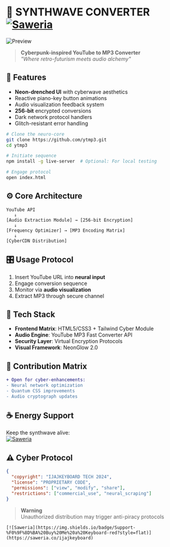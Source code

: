 
# 🎹 SYNTHWAVE CONVERTER [![Saweria](https://img.shields.io/badge/Support-%F0%9F%8D%BA%20Buy%20Me%20a%20Keyboard-red?style=flat)](https://saweria.co/ijajkeyboard)

![Preview](https://i.ibb.co/6nM6Yzq/synthwave-preview.png)

> **Cyberpunk-inspired YouTube to MP3 Converter**  
> *"Where retro-futurism meets audio alchemy"*

## 🚀 Features
- **Neon-drenched UI** with cyberwave aesthetics
- Reactive piano-key button animations
- Audio visualization feedback system
- **256-bit** encrypted conversions
- Dark network protocol handlers
- Glitch-resistant error handling

```bash
# Clone the neuro-core
git clone https://github.com/ytmp3.git
cd ytmp3

# Initiate sequence
npm install -g live-server  # Optional: For local testing

# Engage protocol
open index.html
```

## ⚙️ Core Architecture
```ascii
YouTube API
   ↓
[Audio Extraction Module] → [256-bit Encryption]
   ↓
[Frequency Optimizer] → [MP3 Encoding Matrix]
   ↓
[CyberCDN Distribution]
```

## 🎛 Usage Protocol
1. Insert YouTube URL into **neural input**
2. Engage conversion sequence
3. Monitor via **audio visualization**
4. Extract MP3 through secure channel

## 🔮 Tech Stack
- **Frontend Matrix**: HTML5/CSS3 + Tailwind Cyber Module
- **Audio Engine**: YouTube MP3 Fast Converter API
- **Security Layer**: Virtual Encryption Protocols
- **Visual Framework**: NeonGlow 2.0

## 🌌 Contribution Matrix
```diff
+ Open for cyber-enhancements:
- Neural network optimization
- Quantum CSS improvements
- Audio cryptograph updates
```

## ☕ Energy Support
Keep the synthwave alive:  
[![Saweria](https://img.shields.io/badge/SUPPORT_OUR_NEURONS-%F0%9F%8D%BA%20Saweria-%23FF5E5E)](https://saweria.co/ijajkeyboard)

## ⚠️ Cyber Protocol
```json
{
  "copyright": "IJAJKEYBOARD TECH 2024",
  "license": "PROPRIETARY CODE",
  "permissions": ["view", "modify", "share"],
  "restrictions": ["commercial_use", "neural_scraping"]
}
```

> **Warning**  
> Unauthorized distribution may trigger anti-piracy protocols
```
[![Saweria](https://img.shields.io/badge/Support-%F0%9F%8D%BA%20Buy%20Me%20a%20Keyboard-red?style=flat)](https://saweria.co/ijajkeyboard)
